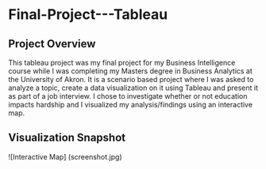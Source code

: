 # Final-Project---Tableau

## Project Overview
This tableau project was my final project for my Business Intelligence course while I was completing my Masters degree in Business Analytics at the University of Akron. It is a scenario based project where I was asked to analyze a topic, create a data visualization on it using Tableau and present it as part of a job interview. I chose to investigate whether or not education impacts hardship and I visualized my analysis/findings using an interactive map.

## Visualization Snapshot
![Interactive Map] (screenshot.jpg)
